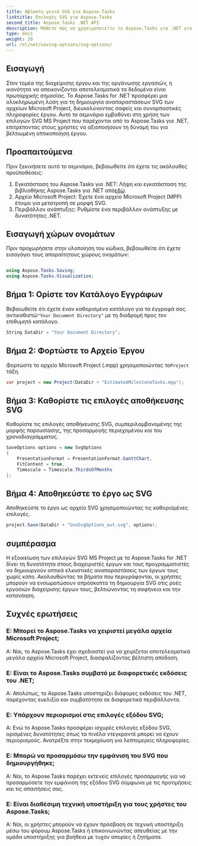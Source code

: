 ```yaml
---
title: Αβίαστη γενιά SVG για Aspose.Tasks
linktitle: Επιλογές SVG για Aspose.Tasks
second_title: Aspose.Tasks .NET API
description: Μάθετε πώς να χρησιμοποιείτε το Aspose.Tasks για .NET για τη δημιουργία αναπαραστάσεων SVG των αρχείων Microsoft Project χωρίς κόπο για βελτιωμένη οπτικοποίηση έργου.
type: docs
weight: 20
url: /el/net/saving-options/svg-options/
---
```

## Εισαγωγή
Στον τομέα της διαχείρισης έργου και της οργάνωσης εργασιών, η ικανότητα να απεικονίζονται αποτελεσματικά τα δεδομένα είναι πρωταρχικής σημασίας. Το Aspose.Tasks for .NET προσφέρει μια ολοκληρωμένη λύση για τη δημιουργία αναπαραστάσεων SVG των αρχείων Microsoft Project, διευκολύνοντας σαφείς και συναρπαστικές πληροφορίες έργου. Αυτό το σεμινάριο εμβαθύνει στη χρήση των επιλογών SVG MS Project που παρέχονται από το Aspose.Tasks για .NET, επιτρέποντας στους χρήστες να αξιοποιήσουν τη δύναμή του για βελτιωμένη οπτικοποίηση έργου.
## Προαπαιτούμενα
Πριν ξεκινήσετε αυτό το σεμινάριο, βεβαιωθείτε ότι έχετε τις ακόλουθες προϋποθέσεις:
1.  Εγκατάσταση του Aspose.Tasks για .NET: Λήψη και εγκατάσταση της βιβλιοθήκης Aspose.Tasks για .NET από[εδώ](https://releases.aspose.com/tasks/net/).
2. Αρχείο Microsoft Project: Έχετε ένα αρχείο Microsoft Project (MPP) έτοιμο για μετατροπή σε μορφή SVG.
3. Περιβάλλον ανάπτυξης: Ρυθμίστε ένα περιβάλλον ανάπτυξης με δυνατότητες .NET.

## Εισαγωγή χώρων ονομάτων
Πριν προχωρήσετε στην υλοποίηση του κώδικα, βεβαιωθείτε ότι έχετε εισαγάγει τους απαραίτητους χώρους ονομάτων:
```csharp

using Aspose.Tasks.Saving;
using Aspose.Tasks.Visualization;
```

## Βήμα 1: Ορίστε τον Κατάλογο Εγγράφων
Βεβαιωθείτε ότι έχετε έναν καθορισμένο κατάλογο για τα έγγραφά σας. αντικαθιστώ`"Your Document Directory"` με τη διαδρομή προς τον επιθυμητό κατάλογο.
```csharp
String DataDir = "Your Document Directory";
```
## Βήμα 2: Φορτώστε το Αρχείο Έργου
 Φορτώστε το αρχείο Microsoft Project (.mpp) χρησιμοποιώντας το`Project` τάξη.
```csharp
var project = new Project(DataDir + "EstimatedMilestoneTasks.mpp");
```
## Βήμα 3: Καθορίστε τις επιλογές αποθήκευσης SVG
Καθορίστε τις επιλογές αποθήκευσης SVG, συμπεριλαμβανομένης της μορφής παρουσίασης, της προσαρμογής περιεχομένου και του χρονοδιαγράμματος.
```csharp
SaveOptions options = new SvgOptions
{
    PresentationFormat = PresentationFormat.GanttChart,
    FitContent = true,
    Timescale = Timescale.ThirdsOfMonths
};
```
## Βήμα 4: Αποθηκεύστε το έργο ως SVG
Αποθηκεύστε το έργο ως αρχείο SVG χρησιμοποιώντας τις καθορισμένες επιλογές.
```csharp
project.Save(DataDir + "UseSvgOptions_out.svg", options);
```

## συμπέρασμα
Η εξοικείωση των επιλογών SVG MS Project με το Aspose.Tasks for .NET δίνει τη δυνατότητα στους διαχειριστές έργων και τους προγραμματιστές να δημιουργούν οπτικά ελκυστικές αναπαραστάσεις των έργων τους χωρίς κόπο. Ακολουθώντας τα βήματα που περιγράφονται, οι χρήστες μπορούν να ενσωματώσουν απρόσκοπτα τη δημιουργία SVG στις ροές εργασιών διαχείρισης έργων τους, βελτιώνοντας τη σαφήνεια και την κατανόηση.
## Συχνές ερωτήσεις
### Ε: Μπορεί το Aspose.Tasks να χειριστεί μεγάλα αρχεία Microsoft Project;
Α: Ναι, το Aspose.Tasks έχει σχεδιαστεί για να χειρίζεται αποτελεσματικά μεγάλα αρχεία Microsoft Project, διασφαλίζοντας βέλτιστη απόδοση.

### Ε: Είναι το Aspose.Tasks συμβατό με διαφορετικές εκδόσεις του .NET;
Α: Απολύτως, το Aspose.Tasks υποστηρίζει διάφορες εκδόσεις του .NET, παρέχοντας ευελιξία και συμβατότητα σε διαφορετικά περιβάλλοντα.

### Ε: Υπάρχουν περιορισμοί στις επιλογές εξόδου SVG;
Α: Ενώ το Aspose.Tasks προσφέρει ισχυρές επιλογές εξόδου SVG, ορισμένες δυνατότητες όπως τα πινέλα ντεγκραντέ μπορεί να έχουν περιορισμούς. Ανατρέξτε στην τεκμηρίωση για λεπτομερείς πληροφορίες.

### Ε: Μπορώ να προσαρμόσω την εμφάνιση του SVG που δημιουργήθηκε;
Α: Ναι, το Aspose.Tasks παρέχει εκτενείς επιλογές προσαρμογής για να προσαρμόσετε την εμφάνιση της εξόδου SVG σύμφωνα με τις προτιμήσεις και τις απαιτήσεις σας.

### Ε: Είναι διαθέσιμη τεχνική υποστήριξη για τους χρήστες του Aspose.Tasks;
Α: Ναι, οι χρήστες μπορούν να έχουν πρόσβαση σε τεχνική υποστήριξη μέσω του φόρουμ Aspose.Tasks ή επικοινωνώντας απευθείας με την ομάδα υποστήριξης για βοήθεια με τυχόν απορίες ή ζητήματα.